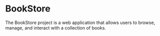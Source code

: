 # BookStore
The BookStore project is a web application that allows users to browse, manage, and interact with a collection of books.
